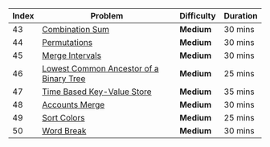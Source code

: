 | Index | Problem                                                                                                   | Difficulty          | Duration |
|-------|-----------------------------------------------------------------------------------------------------------|---------------------|----------|
| 43    | [Combination Sum](https://leetcode.com/problems/combination-sum)                                           | **Medium**          | 30 mins  |
| 44    | [Permutations](https://leetcode.com/problems/permutations)                                                 | **Medium**          | 30 mins  |
| 45    | [Merge Intervals](https://leetcode.com/problems/merge-intervals)                                           | **Medium**          | 30 mins  |
| 46    | [Lowest Common Ancestor of a Binary Tree](https://leetcode.com/problems/lowest-common-ancestor-of-a-binary-tree) | **Medium**    | 25 mins  |
| 47    | [Time Based Key-Value Store](https://leetcode.com/problems/time-based-key-value-store)                     | **Medium**          | 35 mins  |
| 48    | [Accounts Merge](https://leetcode.com/problems/accounts-merge)                                             | **Medium**          | 30 mins  |
| 49    | [Sort Colors](https://leetcode.com/problems/sort-colors)                                                   | **Medium**          | 25 mins  |
| 50    | [Word Break](https://leetcode.com/problems/word-break)                                                     | **Medium**          | 30 mins  |
